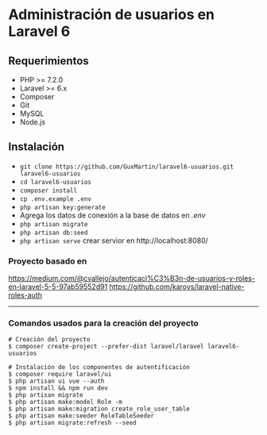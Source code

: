 # Administración de usuarios en Laravel 6

## Requerimientos
* PHP >= 7.2.0
* Laravel >= 6.x
* Composer
* Git
* MySQL
* Node.js

## Instalación

* `git clone https://github.com/GuxMartin/laravel6-usuarios.git laravel6-usuarios`
* `cd laravel6-usuarios`
* `composer install`
* `cp .env.example .env`
* `php artisan key:generate`
*  Agrega los datos de conexión a la base de datos en *.env*
* `php artisan migrate`
* `php artisan db:seed`
* `php artisan serve` crear servior en http://localhost:8080/


### Proyecto basado en
https://medium.com/@cvallejo/autenticaci%C3%B3n-de-usuarios-y-roles-en-laravel-5-5-97ab59552d91
https://github.com/karoys/laravel-native-roles-auth

---

### Comandos usados para la creación del proyecto
```
# Creación del proyecto
$ composer create-project --prefer-dist laravel/laravel laravel6-usuarios

# Instalación de los componentes de autentificación
$ composer require laravel/ui
$ php artisan ui vue --auth
$ npm install && npm run dev
$ php artisan migrate
$ php artisan make:model Role -m
$ php artisan make:migration create_role_user_table
$ php artisan make:seeder RoleTableSeeder
$ php artisan migrate:refresh --seed
```

